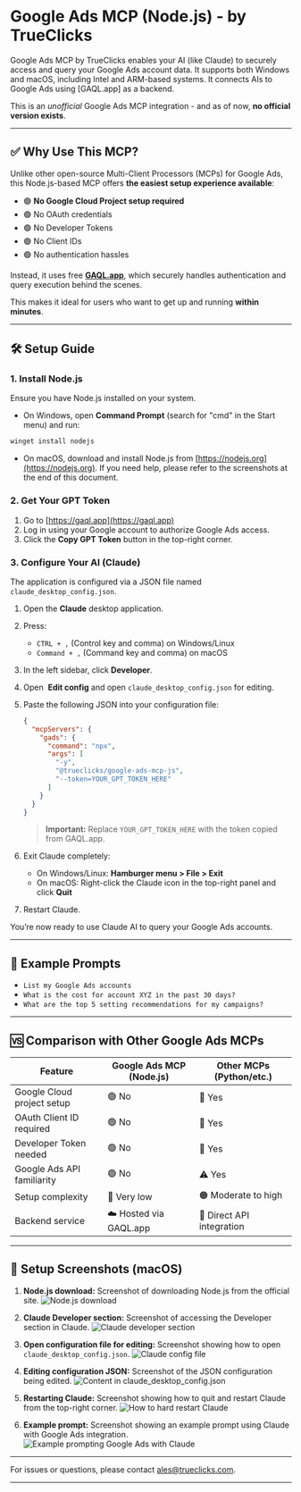 
# Google Ads MCP (Node.js) - by TrueClicks

Google Ads MCP by TrueClicks enables your AI (like Claude) to securely access and query your Google Ads account data. It supports both Windows and macOS, including Intel and ARM-based systems. It connects AIs to Google Ads using [GAQL.app] as a backend.

This is an *unofficial* Google Ads MCP integration - and as of now, **no official version exists**.

---

## ✅ Why Use This MCP?

Unlike other open-source Multi-Client Processors (MCPs) for Google Ads, this Node.js-based MCP offers **the easiest setup experience available**:

- 🟢 **No Google Cloud Project setup required**
- 🟢 No OAuth credentials
- 🟢 No Developer Tokens
- 🟢 No Client IDs
- 🟢 No authentication hassles

Instead, it uses free **[GAQL.app](https://gaql.app)**, which securely handles authentication and query execution behind the scenes.

This makes it ideal for users who want to get up and running **within minutes**.

---

## 🛠️ Setup Guide

### 1. Install Node.js

Ensure you have Node.js installed on your system.

- On Windows, open **Command Prompt** (search for "cmd" in the Start menu) and run:

```sh
winget install nodejs
```

- On macOS, download and install Node.js from [https://nodejs.org](https://nodejs.org). If you need help, please refer to the screenshots at the end of this document. 

### 2. Get Your GPT Token

1. Go to [https://gaql.app](https://gaql.app)
2. Log in using your Google account to authorize Google Ads access.
3. Click the **Copy GPT Token** button in the top-right corner.

### 3. Configure Your AI (Claude)

The application is configured via a JSON file named `claude_desktop_config.json`.

1. Open the **Claude** desktop application.

2. Press:

   - `CTRL + ,` (Control key and comma) on Windows/Linux
   - `Command + ,` (Command key and comma) on macOS

3. In the left sidebar, click **Developer**.

4. Open  **Edit config** and open `claude_desktop_config.json` for editing.

5. Paste the following JSON into your configuration file:

   ```json
   {
     "mcpServers": {
       "gads": {
         "command": "npx",
         "args": [
           "-y",
           "@trueclicks/google-ads-mcp-js",
           "--token=YOUR_GPT_TOKEN_HERE"
         ]
       }
     }
   }
   ```

   > **Important:** Replace `YOUR_GPT_TOKEN_HERE` with the token copied from GAQL.app.

6. Exit Claude completely:

   - On Windows/Linux: **Hamburger menu > File > Exit**
   - On macOS: Right-click the Claude icon in the top-right panel and click **Quit**

7. Restart Claude.

You’re now ready to use Claude AI to query your Google Ads accounts.

---

## 💬 Example Prompts

- `List my Google Ads accounts`
- `What is the cost for account XYZ in the past 30 days?`
- `What are the top 5 setting recommendations for my campaigns?`

---

## 🆚 Comparison with Other Google Ads MCPs

| Feature                    | Google Ads MCP (Node.js) | Other MCPs (Python/etc.)  |
| -------------------------- | ------------------------ | ------------------------- |
| Google Cloud project setup | 🟢 No                    | 🔧 Yes                    |
| OAuth Client ID required   | 🟢 No                    | 🔧 Yes                    |
| Developer Token needed     | 🟢 No                    | 🔧 Yes                    |
| Google Ads API familiarity | 🟢 No                    | ⚠️ Yes                    |
| Setup complexity           | 🎉 Very low              | 🟠 Moderate to high       |
| Backend service            | ☁️ Hosted via GAQL.app   | 🔧 Direct API integration |

---

## 📸 Setup Screenshots (macOS)

1. **Node.js download:** Screenshot of downloading Node.js from the official site.
![Node.js download](https://github.com/TrueClicks/google-ads-mcp-js/blob/main/assets/images/osx-1.png)

2. **Claude Developer section:** Screenshot of accessing the Developer section in Claude.
![Claude developer section](https://github.com/TrueClicks/google-ads-mcp-js/blob/main/assets/images/osx-2.png)

3. **Open configuration file for editing:** Screenshot showing how to open `claude_desktop_config.json`.
![Claude config file](https://github.com/TrueClicks/google-ads-mcp-js/blob/main/assets/images/osx-3.png)

4. **Editing configuration JSON:** Screenshot of the JSON configuration being edited.
![Content in claude_desktop_config.json](https://github.com/TrueClicks/google-ads-mcp-js/blob/main/assets/images/osx-4.png)

5. **Restarting Claude:** Screenshot showing how to quit and restart Claude from the top-right corner.
![How to hard restart Claude](https://github.com/TrueClicks/google-ads-mcp-js/blob/main/assets/images/osx-5.png)

6. **Example prompt:** Screenshot showing an example prompt using Claude with Google Ads integration.
![Example prompting Google Ads with Claude](https://github.com/TrueClicks/google-ads-mcp-js/blob/main/assets/images/osx-6.png)

---

For issues or questions, please contact [ales@trueclicks.com](mailto:ales@trueclicks.com).

---
